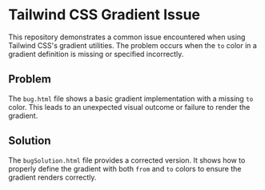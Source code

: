 # Tailwind CSS Gradient Issue

This repository demonstrates a common issue encountered when using Tailwind CSS's gradient utilities.  The problem occurs when the `to` color in a gradient definition is missing or specified incorrectly.

## Problem

The `bug.html` file shows a basic gradient implementation with a missing `to` color.  This leads to an unexpected visual outcome or failure to render the gradient.

## Solution

The `bugSolution.html` file provides a corrected version. It shows how to properly define the gradient with both `from` and `to` colors to ensure the gradient renders correctly.